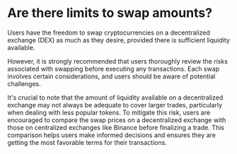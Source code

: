 # Are there limits to swap amounts?

Users have the freedom to swap cryptocurrencies on a decentralized exchange (DEX) as much as they desire, provided there is sufficient liquidity available.

However, it is strongly recommended that users thoroughly review the risks associated with swapping before executing any transactions. Each swap involves certain considerations, and users should be aware of potential challenges.

It's crucial to note that the amount of liquidity available on a decentralized exchange may not always be adequate to cover larger trades, particularly when dealing with less popular tokens. To mitigate this risk, users are encouraged to compare the swap prices on a decentralized exchange with those on centralized exchanges like Binance before finalizing a trade. This comparison helps users make informed decisions and ensures they are getting the most favorable terms for their transactions.